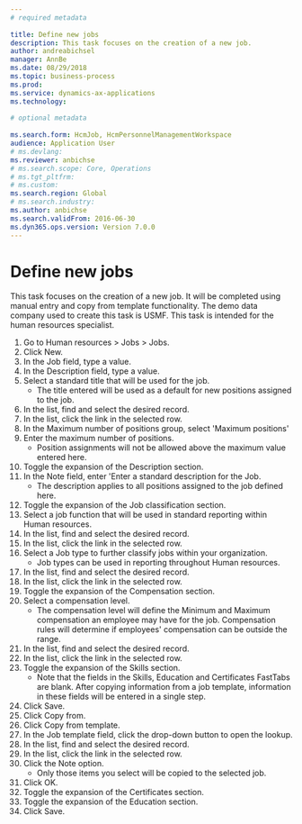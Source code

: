 ```yaml
--- 
# required metadata 
 
title: Define new jobs
description: This task focuses on the creation of a new job. 
author: andreabichsel
manager: AnnBe 
ms.date: 08/29/2018
ms.topic: business-process 
ms.prod:  
ms.service: dynamics-ax-applications 
ms.technology:  
 
# optional metadata 
 
ms.search.form: HcmJob, HcmPersonnelManagementWorkspace
audience: Application User 
# ms.devlang:  
ms.reviewer: anbichse
# ms.search.scope: Core, Operations 
# ms.tgt_pltfrm:  
# ms.custom:  
ms.search.region: Global
# ms.search.industry: 
ms.author: anbichse
ms.search.validFrom: 2016-06-30 
ms.dyn365.ops.version: Version 7.0.0 
---
```

# Define new jobs



This task focuses on the creation of a new job. It will be completed using manual entry and copy from template functionality. The demo data company used to create this task is USMF. This task is intended for the human resources specialist.

1. Go to Human resources > Jobs > Jobs.
2. Click New.
3. In the Job field, type a value.
4. In the Description field, type a value.
5. Select a standard title that will be used for the job. 
    * The title entered will be used as a default for new positions assigned to the job.  
6. In the list, find and select the desired record.
7. In the list, click the link in the selected row.
8. In the Maximum number of positions group, select 'Maximum positions'
9. Enter the maximum number of positions. 
    * Position assignments will not be allowed above the maximum value entered here.  
10. Toggle the expansion of the Description section.
11. In the Note field, enter 'Enter a standard description for the Job.
    * The description applies to all positions assigned to the job defined here.  
12. Toggle the expansion of the Job classification section.
13. Select a job function that will be used in standard reporting within Human resources.
14. In the list, find and select the desired record.
15. In the list, click the link in the selected row.
16. Select a Job type to further classify jobs within your organization. 
    * Job types can be used in reporting throughout Human resources.  
17. In the list, find and select the desired record.
18. In the list, click the link in the selected row.
19. Toggle the expansion of the Compensation section.
20. Select a compensation level.
    * The compensation level will define the Minimum and Maximum compensation an employee may have for the job. Compensation rules will determine if employees' compensation can be outside the range.  
21. In the list, find and select the desired record.
22. In the list, click the link in the selected row.
23. Toggle the expansion of the Skills section.
    * Note that the fields in the Skills, Education and Certificates FastTabs are blank. After copying information from a job template, information in these fields will be entered in a single step.   
24. Click Save.
25. Click Copy from.
26. Click Copy from template.
27. In the Job template field, click the drop-down button to open the lookup.
28. In the list, find and select the desired record.
29. In the list, click the link in the selected row.
30. Click the Note option.
    * Only those items you select will be copied to the selected job.    
31. Click OK.
32. Toggle the expansion of the Certificates section.
33. Toggle the expansion of the Education section.
34. Click Save.

